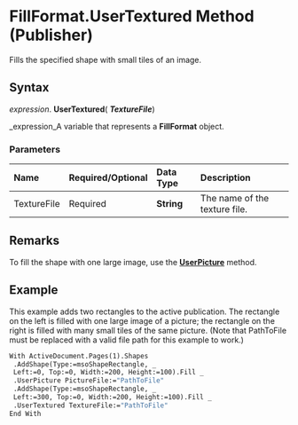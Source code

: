 
# FillFormat.UserTextured Method (Publisher)

Fills the specified shape with small tiles of an image.


## Syntax

 _expression_. **UserTextured**( **_TextureFile_**)

 _expression_A variable that represents a  **FillFormat** object.


### Parameters



|**Name**|**Required/Optional**|**Data Type**|**Description**|
|:-----|:-----|:-----|:-----|
|TextureFile|Required| **String**|The name of the texture file.|

## Remarks

To fill the shape with one large image, use the  **[UserPicture](b1eaf724-42b4-657f-4d88-bc8547664893.md)** method.


## Example

This example adds two rectangles to the active publication. The rectangle on the left is filled with one large image of a picture; the rectangle on the right is filled with many small tiles of the same picture. (Note that PathToFile must be replaced with a valid file path for this example to work.)


```vb
With ActiveDocument.Pages(1).Shapes 
 .AddShape(Type:=msoShapeRectangle, _ 
 Left:=0, Top:=0, Width:=200, Height:=100).Fill _ 
 .UserPicture PictureFile:="PathToFile" 
 .AddShape(Type:=msoShapeRectangle, _ 
 Left:=300, Top:=0, Width:=200, Height:=100).Fill _ 
 .UserTextured TextureFile:="PathToFile" 
End With 

```

